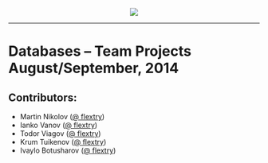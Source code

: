 <p align="center"><a href="http://academy.telerik.com/"><img src="https://raw.github.com/flextry/Telerik-Academy/master/Programming%20with%20C%23/Codes/Other/Telerik.png" /></a></p>

---

# Databases – Team Projects  <br/> August/September, 2014 <br/>

## Contributors:
* Martin Nikolov ([@ flextry](https://github.com/flextry))
* Ianko Vanov ([@ flextry](https://github.com/IankoVanov))
* Todor Viagov ([@ flextry](https://github.com/TodorVyagov))
* Krum Tuikenov ([@ flextry](https://github.com/flextry))
* Ivaylo Botusharov ([@ flextry](https://github.com/encounter12))
